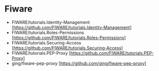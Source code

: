 # Fiware

- FIWARE/tutorials.Identity-Management [https://github.com/FIWARE/tutorials.Identity-Management]
- FIWARE/tutorials.Roles-Permissions [https://github.com/FIWARE/tutorials.Roles-Permissions]
- FIWARE/tutorials.Securing-Access [https://github.com/FIWARE/tutorials.Securing-Access]
- FIWARE/tutorials.PEP-Proxy [https://github.com/FIWARE/tutorials.PEP-Proxy]
- ging/fiware-pep-proxy [https://github.com/ging/fiware-pep-proxy]
